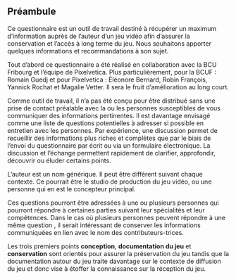 ## Préambule

Ce questionnaire est un outil de travail destiné à récupérer un maximum d’information auprès de l’auteur d’un jeu vidéo afin d’assurer la conservation et l’accès à long terme du jeu.
Nous souhaitons apporter quelques informations et recommandations à son sujet. 

Tout d’abord ce questionnaire a été réalisé en collaboration avec la BCU Fribourg et l’équipe de Pixelvetica. Plus particulièrement, pour la BCUF : Romain Guedj et pour Pixelvetica : Éléonore Bernard, Robin François, Yannick Rochat et Magalie Vetter. Il sera le fruit d’amélioration au long court. 

Comme outil de travail, il n’a pas été conçu pour être distribué sans une prise de contact préalable avec la ou les personnes susceptibles de vous communiquer des informations pertinentes. Il est davantage envisagé comme une liste de questions potentielles à adresser si possible en entretien avec les personnes. Par expérience, une discussion permet de recueillir des informations plus riches et complètes que par le biais de l’envoi du questionnaire par écrit ou via un formulaire électronique. La discussion et l’échange permettent rapidement de clarifier, approfondir, découvrir ou éluder certains points. 

L’auteur est un nom générique. Il peut être différent suivant chaque contexte. Ce pourrait être le studio de production du jeu vidéo, ou une personne qui en est le concepteur principal.

Ces questions pourront être adressées à une ou plusieurs personnes qui pourront répondre à certaines parties suivant leur spécialités et leur compétences. Dans le cas où plusieurs personnes peuvent répondre à une même question , il serait intéressant de conserver les informations communiquées en lien avec le nom des contributeurs-trices. 

Les trois premiers points **conception**, **documentation du jeu** et **conservation** sont orientés pour assurer la préservation du jeu tandis que la documentation autour du jeu traite davantage sur le contexte de diffusion du jeu et donc vise à étoffer la connaissance sur la réception du jeu.
